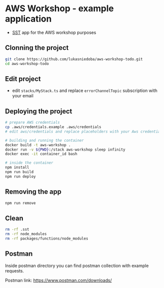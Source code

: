 # AWS Workshop - example application

- [SST](https://sst.dev) app for the AWS workshop purposes

## Clonning the project

```bash
git clone https://github.com/lukasniedoba/aws-workshop-todo.git
cd aws-workshop-todo
```

## Edit project
- edit `stacks/MyStack.ts` and replace `errorChannelTopic` subscription with your email

## Deploying the project

```bash
# prepare AWS credentials
cp .aws/credentials.example .aws/credentials
# edit aws/credentials and replace placeholders with your Aws credentials

# building and running the container
docker build -t aws-workshop .
docker run -v ${PWD}:/stack aws-workshop sleep infinity
docker exec -it container_id bash

# inside the container
npm install
npm run build
npm run deploy
```

## Removing the app
```bash
npm run remove
```

## Clean

```bash
rm -rf .sst
rm -rf node_modules
rm -rf packages/functions/node_modules
```

## Postman

Inside postman directory you can find postman collection with example requests.  

Postman link: https://www.postman.com/downloads/